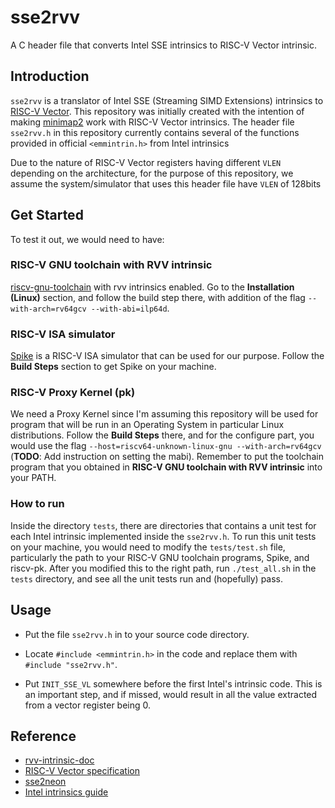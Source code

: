 # sse2rvv

A C header file that converts Intel SSE intrinsics to RISC-V Vector intrinsic.

## Introduction

`sse2rvv` is a translator of Intel SSE (Streaming SIMD Extensions) intrinsics to [RISC-V Vector](https://github.com/riscv/rvv-intrinsic-doc). This repository was
initially created with the intention of making [minimap2](https://github.com/lh3/minimap2) work with RISC-V Vector intrinsics. 
The header file `sse2rvv.h` in this repository currently contains several of the functions provided in official `<emmintrin.h>` from Intel intrinsics

Due to the nature of RISC-V Vector registers having different `VLEN` depending on the architecture, for the purpose of this repository, 
we assume the system/simulator that uses this header file have `VLEN` of 128bits

## Get Started

To test it out, we would need to have:

### RISC-V GNU toolchain with RVV intrinsic

[riscv-gnu-toolchain](https://github.com/riscv/riscv-gnu-toolchain/tree/rvv-intrinsic) with rvv intrinsics enabled. 
Go to the **Installation (Linux)** section, and follow the build step there, with addition of the flag `--with-arch=rv64gcv --with-abi=ilp64d`.

### RISC-V ISA simulator

[Spike](https://github.com/riscv/riscv-isa-sim) is a RISC-V ISA simulator that can be used for our purpose. Follow the **Build Steps** section to get Spike on your machine.

### RISC-V Proxy Kernel (pk)

We need a Proxy Kernel since I'm assuming this repository will be used for program that will be run in an Operating System in particular Linux distributions. Follow the 
**Build Steps** there, and for the configure part, you would use the flag `--host=riscv64-unknown-linux-gnu --with-arch=rv64gcv` (**TODO**: Add instruction 
on setting the mabi). Remember to put the toolchain program that you obtained in **RISC-V GNU toolchain with RVV intrinsic** into your PATH.

### How to run

Inside the directory `tests`, there are directories that contains a unit test for each Intel intrinsic implemented inside the `sse2rvv.h`. To run this unit tests on
your machine, you would need to modify the `tests/test.sh` file, particularly the path to your RISC-V GNU toolchain programs, Spike, and riscv-pk. After you modified this
to the right path, run `./test_all.sh` in the `tests` directory, and see all the unit tests run and (hopefully) pass. 

## Usage

- Put the file `sse2rvv.h` in to your source code directory.

- Locate `#include <emmintrin.h>` in the code and replace them with `#include "sse2rvv.h"`.

- Put `INIT_SSE_VL` somewhere before the first Intel's intrinsic code. This is an important step, and if missed, would result in all the value extracted 
from a vector register being 0.

## Reference 

- [rvv-intrinsic-doc](https://github.com/riscv/rvv-intrinsic-doc)
- [RISC-V Vector specification](https://riscv.github.io/documents/riscv-v-spec/)
- [sse2neon](https://github.com/DLTcollab/sse2neon)
- [Intel intrinsics guide](https://software.intel.com/sites/landingpage/IntrinsicsGuide/)
